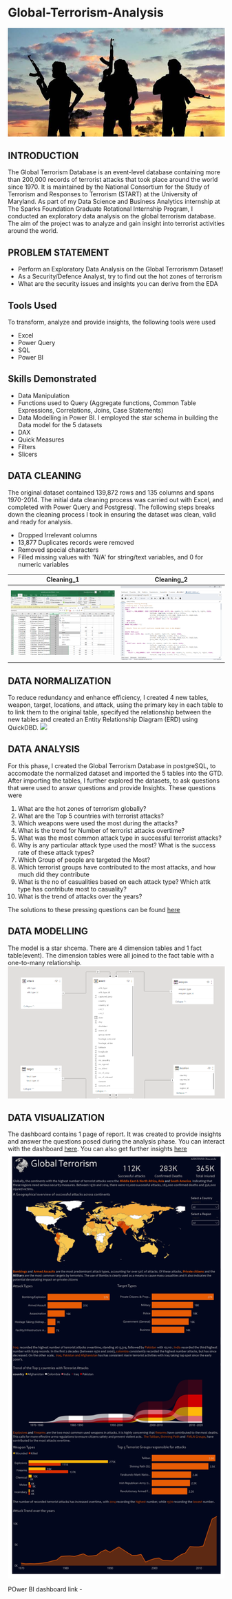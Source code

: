 # Global-Terrorism-Analysis
![](terror_2.jpeg)
## INTRODUCTION
The Global Terrorism Database is an event-level database containing more than 200,000 records of terrorist attacks that took place 
around the world since 1970. It is maintained by the National Consortium for the Study of Terrorism and Responses to Terrorism (START) at the University of Maryland. 
As part of my Data Science and Business Analytics internship at The Sparks Foundation Graduate Rotational Internship Program, I conducted an exploratory data analysis on the global terrorism database. The aim of the project was to analyze and gain insight into terrorist activities around the world.

## PROBLEM STATEMENT 
- Perform an Exploratory Data Analysis on the Global Terrorismm Dataset!
- As a Security/Defence Analyst, try to find out the hot zones of terrorism
- What are the security issues and insights you can derive from the EDA

## Tools Used
To transform, analyze and provide insights, the following tools were used
- Excel
- Power Query
- SQL
- Power BI

## Skills Demonstrated
- Data Manipulation
- Functions used to Query (Aggregate functions, Common Table Expressions, Correlations, Joins, Case Statements)
- Data Modelling in Power BI. I employed the star schema in building the Data model for the 5 datasets
- DAX
- Quick Measures
- Filters
- Slicers

## DATA CLEANING
The original dataset contained 139,872 rows and 135 columns and spans 1970-2014. The initial data cleaning process was carried out with Excel, and completed with Power Query  and Postgresql. The following steps breaks down the cleaning process I took in ensuring the dataset was clean, valid and ready for analysis.
- Dropped Irrelevant columns 
- 13,877 Duplicates records were removed
- Removed special characters
- Filled missing values with 'N/A' for string/text variables, and 0 for numeric variables


Cleaning_1              |           Cleaning_2
:------------------------:|:---------------------:
![](drop_columns.png)     |![](drop_dplicates2.png)

## DATA NORMALIZATION
To reduce redundancy and enhance efficiency, I created 4 new tables, weapon, target, locations, and attack, using the primary key in each table to to link them to the original table, specifyed the relationship between the new tables and created an Entity Relationship Diagram (ERD) using QuickDBD.
![](quick_dbd.png) 

## DATA ANALYSIS
For this phase, I created the Global Terrorism Database in postgreSQL, to accomodate the normalized dataset and imported the 5 tables into the GTD. After importing the tables, I further explored the datasets, to ask questions that were used to answr questions and  provide Insights. These questions were 
1. What are the hot zones of terrorism globally?
2. What are the Top 5 countries with terrorist attacks?
3. Which weapons were used the most during the attacks?
4. What is the trend for Number of terrorist attacks overtime?
5. What was the most common attack type in successful terrorist attacks?
6. Why is any particular attack type used the most? What is the success rate of these attack types?
7. Which Group of people are targeted the Most?
8. Which terrorist groups have contributed to the most attacks, and how much did they contribute 
9. What is the no of casualities based on each attack type? Which attk type has contribute most to casuality?
10. What is the trend of attacks over the years?

The solutions to these pressing questions can be found [here](https://github.com/TobyDavids/Global-Terrorism-Analysis/blob/main/PostgreSQL%20Analysis%20Solutions)

## DATA MODELLING
The model is a star shcema. There are 4 dimension tables and 1 fact table(event). The dimension tables were all joined to the fact table with a one-to-many relationship. 
![](Data_Model.png)

## DATA VISUALIZATION
The dashboard contains 1 page of report. It was created to provide insights and answer the questions posed during the analysis phase. 
You can interact with the dashboard [here](https://app.powerbi.com/groups/me/reports/ea33dd0f-3794-43b9-b2a1-8ba4c08f093f/ReportSection?experience=power-bi). You can also get further insights [here](https://app.powerbi.com/groups/me/insights/7a7c0c64-648b-4062-a566-d0ed3ed479c2?insightsSource=Desktop&experience=power-bi)
![](Global_Terrorism_dashboard.jpg)

POwer BI dashboard link - 
